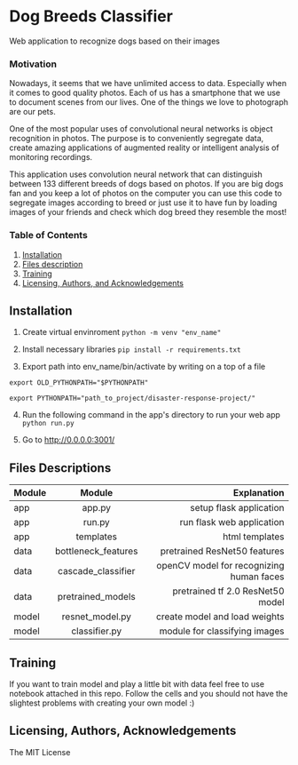 # Dog Breeds Classifier
Web application to recognize dogs based on their images

### Motivation
Nowadays, it seems that we have unlimited access to data. Especially when it comes to good quality photos. Each of us has a smartphone that we use to document scenes from our lives. One of the things we love to photograph are our pets.

One of the most popular uses of convolutional neural networks is object recognition in photos. The purpose is to conveniently segregate data, create amazing applications of augmented reality or intelligent analysis of monitoring recordings.

This application uses convolution neural network that can distinguish between 133 different breeds of dogs based on photos.
If you are big dogs fan and you keep a lot of photos on the computer you can use this code to segregate images according to breed or just use it to have fun by loading images of your friends and check which dog breed they resemble the most!


### Table of Contents

1. [Installation](#installation)
2. [Files description](#files)
3. [Training](#training)
4. [Licensing, Authors, and Acknowledgements](#licensing)

## Installation <a name="installation"></a>

1. Create virtual envinroment 
`python -m venv "env_name"`

2. Install necessary libraries
`pip install -r requirements.txt`

3. Export path into env_name/bin/activate by writing on a top of a file

`export OLD_PYTHONPATH="$PYTHONPATH"`

`export PYTHONPATH="path_to_project/disaster-response-project/"`

4. Run the following command in the app's directory to run your web app
    `python run.py`

5. Go to http://0.0.0.0:3001/

## Files Descriptions <a name="files"></a>

| Module        | Module           | Explanation  |
| ------------- |:-------------:| -----:|
| app           | app.py         | setup flask application |
| app           | run.py         | run flask web application |
| app           | templates      | html templates |
| data          | bottleneck_features| pretrained ResNet50 features |
| data          | cascade_classifier| openCV model for recognizing human faces |
| data          | pretrained_models| pretrained tf 2.0 ResNet50 model |
| model        | resnet_model.py| create model and load weights |
| model        | classifier.py| module for classifying images |

## Training<a name="training"></a>
If you want to train model and play a little bit with data feel free to use notebook
attached in this repo. Follow the cells and you should not have the slightest problems with creating your own model :)

## Licensing, Authors, Acknowledgements<a name="licensing"></a>
The MIT License
